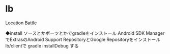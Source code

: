 lb
==

Location Battle

◆install
ソースとかポーツとかでgradleをインストール
Android SDK ManagerでExtrasのAndroid Support RepositoryとGoogle Repositoryをインストール
lb/clientで gradle installDebug する